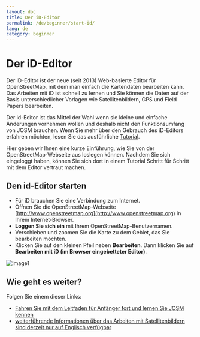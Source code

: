 ```yaml
---
layout: doc
title: Der iD-Editor 
permalink: /de/beginner/start-id/
lang: de
category: beginner
---
```


Der iD-Editor
=============
Der iD-Editor ist der neue (seit 2013) Web-basierte Editor für OpenStreetMap, mit dem man einfach die Kartendaten bearbeiten kann. Das Arbeiten mit iD ist schnell zu lernen und Sie können die Daten auf der Basis unterschiedlicher Vorlagen wie Satellitenbildern, GPS und Field Papers bearbeiten.

Der id-Editor ist das Mittel der Wahl wenn sie kleine und einfache Änderungen vornehmen wollen und deshalb nicht den Funktionsumfang von JOSM brauchen. Wenn Sie mehr über den Gebrauch des iD-Editors erfahren möchten, lesen Sie das ausführliche [Tutorial](/de/editing/id-editor/). 

Hier geben wir Ihnen eine kurze Einführung, wie Sie von der OpenStreetMap-Webseite aus loslegen können. Nachdem Sie sich eingeloggt haben, können Sie sich dort in einem Tutorial Schritt für Schritt mit dem Editor vertraut machen. 

Den id-Editor starten
---------------------
-	Für iD brauchen Sie eine Verbindung zum Internet.
-	Öffnen Sie die OpenStreetMap-Webseite [http://www.openstreetmap.org](http://www.openstreetmap.org) in Ihrem Internet-Browser.
-	**Loggen Sie sich ein** mit Ihrem OpenStreetMap-Benutzernamen.
-	Verschieben und zoomen Sie die Karte zu dem Gebiet, das Sie bearbeiten möchten.
-	Klicken Sie auf den kleinen Pfeil neben **Bearbeiten**. Dann klicken Sie auf **Bearbeiten mit iD (im Browser eingebetteter Editor)**.

![image1][]


Wie geht es weiter?
-------------------

Folgen Sie einem dieser Links:  

*  [Fahren Sie mit dem Leitfaden für Anfänger fort und lernen Sie JOSM kennen](/de/beginner/start-josm/)  
*  [weiterführende Informationen über das Arbeiten mit Satellitenbildern sind derzeit nur auf Englisch verfügbar](/en/coordination/remote/)  

[image1]: /images/de/beginner/start-id_1.png

